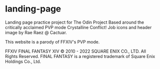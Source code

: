 # landing-page
Landing page practice project for The Odin Project
Based around the critically acclaimed PVP mode Crystalline Conflict!
Job icons and header image by Rae Raez @ Cactuar.

This website is a parody of FFXIV's PVP mode.

FFXIV FINAL FANTASY XIV © 2010 - 2022 SQUARE ENIX CO., LTD. All Rights Reserved.
FINAL FANTASY is a registered trademark of Square Enix Holdings Co., Ltd.